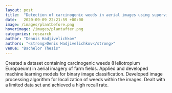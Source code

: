 ```yaml
---
layout: post
title:  "Detection of carcinogenic weeds in aerial images using supervised learning"
date:   2020-09-09 22:21:59 +00:00
image: /images/plantbefore.png
hoverimage: /images/plantafter.png
categories: research
author: "Dennis Hadjivelichkov"
authors: "<strong>Denis Hadjivelichkov</strong>"
venue: "Bachelor Thesis"
---
```

Created a dataset containing carcinogenic weeds (Heliotropium Europaeum) in aerial imagery of farm fields. Applied and developed machine learning models for binary image classification. Developed image processing algorithm for localization of weeds within the images. Dealt with a limited data set and achieved a high recall rate.